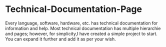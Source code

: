 # Technical-Documentation-Page
Every language,
 software, hardware,
 etc. has technical 
documentation
 for 
information
 and help.
Most
 technical
 documentation
 has multiple
 hierarchie
and pages;
 however, for simplicity,I have created a simple project to start.
 You can expand it further and add it as per your wish. 
